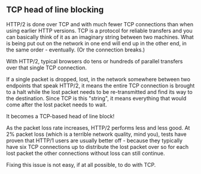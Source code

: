 ## TCP head of line blocking

HTTP/2 is done over TCP and with much fewer TCP connections than when using
earlier HTTP versions. TCP is a protocol for reliable transfers and you can
basically think of it as an imaginary string between two machines. What is
being put out on the network in one end will end up in the other end, in the
same order - eventually. (Or the connection breaks.)

With HTTP/2, typical browsers do tens or hundreds of parallel transfers over
that single TCP connection.

If a single packet is dropped, lost, in the network somewhere between two
endpoints that speak HTTP/2, it means the entire TCP connection is brought to
a halt while the lost packet needs to be re-transmitted and find its way to the
destination. Since TCP is this "string", it means everything that would come
after the lost packet needs to wait.

It becomes a TCP-based head of line block!

As the packet loss rate increases, HTTP/2 performs less and less good. At 2%
packet loss (which is a terrible network quality, mind you), tests have proven
that HTTP/1 users are usually better off - because they typically have six TCP
connections up to distribute the lost packet over so for each lost packet the
other connections without loss can still continue.

Fixing this issue is not easy, if at all possible, to do with TCP.
